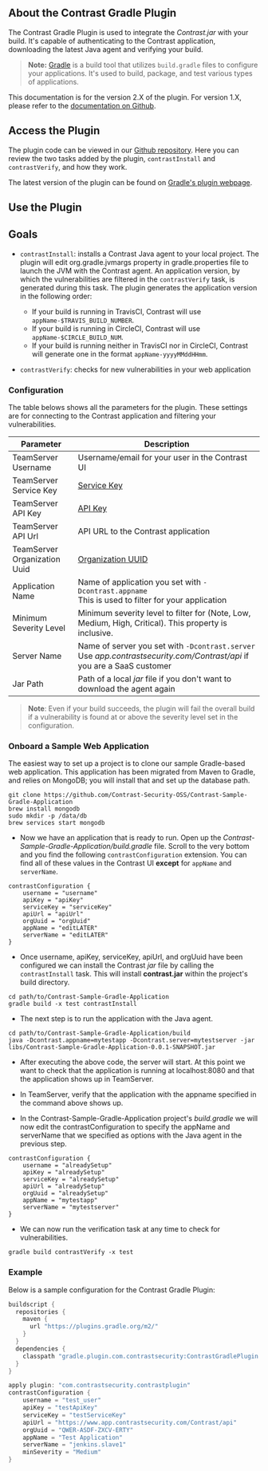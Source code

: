 <!--
title: "Contrast Gradle Plugin" 
description: "Sample Gradle build plugin using the Contrast Java SDK"
tags: "tools Gradle SDK Integration Java"
-->

## About the Contrast Gradle Plugin

The Contrast Gradle Plugin is used to integrate the *Contrast.jar* with your build. It's capable of authenticating to the Contrast application, downloading the latest Java agent and verifying your build.

> **Note:** [Gradle](https://gradle.org/) is a build tool that utilizes `build.gradle` files to configure your applications. It's used to build, package, and test various types of applications.

This documentation is for the version 2.X of the plugin. For version 1.X, please refer to the [documentation on Github](https://github.com/Contrast-Security-OSS/contrast-gradle-plugin/blob/1.3.0/README.md).

## Access the Plugin

The plugin code can be viewed in our [Github repository](https://github.com/Contrast-Security-OSS/contrast-gradle-plugin). Here you can review the two tasks added by the plugin, `contrastInstall` and `contrastVerify`, and how they work.

The latest version of the plugin can be found on [Gradle's plugin webpage](https://plugins.gradle.org/plugin/com.contrastsecurity.contrastplugin).

## Use the Plugin

## Goals

* `contrastInstall`: installs a Contrast Java agent to your local project. 
The plugin will edit org.gradle.jvmargs property in gradle.properties file to launch the JVM with the Contrast agent.
An application version, by which the vulnerabilities are filtered in the `contrastVerify` task, is generated during this task.
The plugin generates the application version in the following order:
    * If your build is running in TravisCI, Contrast will use `appName-$TRAVIS_BUILD_NUMBER`.
    * If your build is running in CircleCI, Contrast will use `appName-$CIRCLE_BUILD_NUM`.
    * If your build is running neither in TravisCI nor in CircleCI, Contrast will generate one in the format `appName-yyyyMMddHHmm`.

* `contrastVerify`: checks for new vulnerabilities in your web application

### Configuration

The table belows shows all the parameters for the plugin. These settings are for connecting to the Contrast application and filtering your vulnerabilities.


| Parameter                    | Description                                             |
|------------------------------|---------------------------------------------------------|
| TeamServer Username          | Username/email for your user in the Contrast UI         |
| TeamServer Service Key       | [Service Key](admin-orgsettings.html#apikey)            |
| TeamServer API Key           | [API Key](admin-orgsettings.html#apikey)                |
| TeamServer API Url           | API URL to the Contrast application                     |
| TeamServer Organization Uuid | [Organization UUID](admin-orgsettings.html#apikey)                                      |
| Application Name             | Name of application you set with `-Dcontrast.appname` <BR> This is used to filter for your application |
| Minimum Severity Level       | Minimum severity level to filter for (Note, Low, Medium, High, Critical). This property is inclusive. |
| Server Name                  | Name of server you set with `-Dcontrast.server` <BR> Use *app.contrastsecurity.com/Contrast/api* if you are a SaaS customer |
| Jar Path                     | Path of a local *jar* file if you don't want to download the agent again                  |


>**Note**: Even if your build succeeds, the plugin will fail the overall build if a vulnerability is found at or above the severity level set in the configuration.

### Onboard a Sample Web Application

The easiest way to set up a project is to clone our sample Gradle-based web application. This application has been migrated from Maven to Gradle, and relies on MongoDB; you will install that and set up the database path.

```
git clone https://github.com/Contrast-Security-OSS/Contrast-Sample-Gradle-Application
brew install mongodb
sudo mkdir -p /data/db
brew services start mongodb
```

* Now we have an application that is ready to run. Open up the *Contrast-Sample-Gradle-Application/build.gradle* file. Scroll to the very bottom and you find the following `contrastConfiguration` extension. You can find all of these values in the Contrast UI **except** for `appName` and `serverName`.

```
contrastConfiguration {
    username = "username"
    apiKey = "apiKey"
    serviceKey = "serviceKey"
    apiUrl = "apiUrl"
    orgUuid = "orgUuid"
    appName = "editLATER"
    serverName = "editLATER"
}

```
* Once username, apiKey, serviceKey, apiUrl, and orgUuid have been configured we can install the Contrast *jar* file by calling the `contrastInstall` task. This will install **contrast.jar** within the project's build directory.

```
cd path/to/Contrast-Sample-Gradle-Application
gradle build -x test contrastInstall
```

* The next step is to run the application with the Java agent. 

```
cd path/to/Contrast-Sample-Gradle-Application/build
java -Dcontrast.appname=mytestapp -Dcontrast.server=mytestserver -jar libs/Contrast-Sample-Gradle-Application-0.0.1-SNAPSHOT.jar
```

* After executing the above code, the server will start.  At this point we want to check that the application is running at localhost:8080 and that the application shows up in TeamServer.

* In TeamServer, verify that the application with the appname specified in the command above shows up.
* In the Contrast-Sample-Gradle-Application project's *build.gradle* we will now edit the contrastConfiguration to specify the appName and serverName that we specified as options with the Java agent in the previous step.

```
contrastConfiguration {
    username = "alreadySetup"
    apiKey = "alreadySetup"
    serviceKey = "alreadySetup"
    apiUrl = "alreadySetup"
    orgUuid = "alreadySetup"
    appName = "mytestapp"
    serverName = "mytestserver"
}
```
*  We can now run the verification task at any time to check for vulnerabilities.

```
gradle build contrastVerify -x test
```

### Example

Below is a sample configuration for the Contrast Gradle Plugin:

``` groovy
buildscript {
  repositories {
    maven {
      url "https://plugins.gradle.org/m2/"
    }
  }
  dependencies {
    classpath "gradle.plugin.com.contrastsecurity:ContrastGradlePlugin:1.1.1"
  }
}

apply plugin: "com.contrastsecurity.contrastplugin"
contrastConfiguration {
    username = "test_user"
    apiKey = "testApiKey"
    serviceKey = "testServiceKey"
    apiUrl = "https://www.app.contrastsecurity.com/Contrast/api"
    orgUuid = "QWER-ASDF-ZXCV-ERTY"
    appName = "Test Application"
    serverName = "jenkins.slave1"
    minSeverity = "Medium"
}
```
